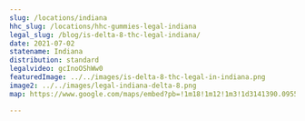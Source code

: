 ```yaml
---
slug: /locations/indiana
hhc_slug: /locations/hhc-gummies-legal-indiana
legal_slug: /blog/is-delta-8-thc-legal-indiana/
date: 2021-07-02
statename: Indiana
distribution: standard
legalvideo: gcInoOShWw0
featuredImage: ../../images/is-delta-8-thc-legal-in-indiana.png
image2: ../../images/legal-indiana-delta-8.png
map: https://www.google.com/maps/embed?pb=!1m18!1m12!1m3!1d3141390.0955159166!2d-88.68464382428039!3d39.744957064498344!2m3!1f0!2f0!3f0!3m2!1i1024!2i768!4f13.1!3m3!1m2!1s0x886b50bcd9f81b1d%3A0x7e102fcecb32ec72!2sIndiana%2C%20USA!5e0!3m2!1sen!2s!4v1624971812860!5m2!1sen!2s

---
```

